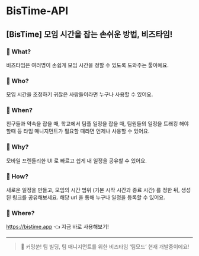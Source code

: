 # BisTime-API

## [BisTime] 모임 시간을 잡는 손쉬운 방법, 비즈타임!


### 📌 What?

비즈타임은 여러명이 손쉽게 모임 시간을 정할 수 있도록 도와주는 툴이에요.

### 📌 Who?

모임 시간을 조정하기 귀찮은 사람들이라면 누구나 사용할 수 있어요.

### 📌 When?

친구들과 약속을 잡을 때, 학교에서 팀플 일정을 잡을 때, 팀원들의 일정을 트래킹 해야 할때 등
타임 매니지먼트가 필요할 때라면 언제나 사용할 수 있어요.

### 📌 Why?

모바일 프렌들리한 UI 로 빠르고 쉽게 내 일정을 공유할 수 있어요.

### 📌 How?

새로운 일정을 만들고, 모임의 시간 범위 (기본 시작 시간과 종료 시간) 를 정한 뒤, 생성된 링크를 공유해보세요.
해당 url 을 통해 누구나 일정을 등록할 수 있어요. 

### 📌 Where?

https://bistime.app 👈 지금 바로 사용해보기!

---

> 🫢 커밍쑨! 팀 빌딩, 팀 매니지먼트를 위한 비즈타임 ‘팀모드’
현재 개발중이에요!

<!-- Security scan triggered at 2025-09-01 22:48:48 -->

<!-- Security scan triggered at 2025-09-07 01:44:18 -->

<!-- Security scan triggered at 2025-09-09 05:21:19 -->